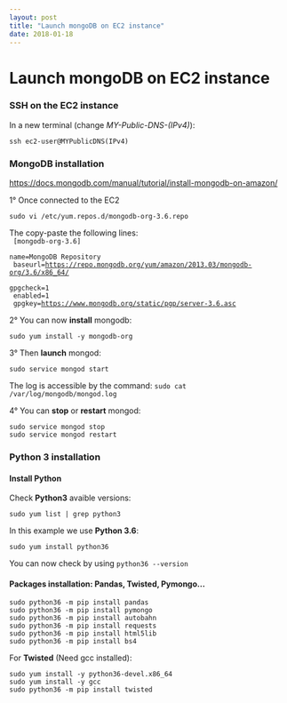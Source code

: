 ```yaml
---
layout: post
title: "Launch mongoDB on EC2 instance"
date: 2018-01-18
---
```




# Launch mongoDB on EC2 instance

### SSH on the EC2 instance

In a new terminal (change *MY-Public-DNS-(IPv4)*):
```
ssh ec2-user@MYPublicDNS(IPv4)
```

### MongoDB installation
https://docs.mongodb.com/manual/tutorial/install-mongodb-on-amazon/

1° Once connected to the EC2
```
sudo vi /etc/yum.repos.d/mongodb-org-3.6.repo
```
The copy-paste the following lines:
<code><br>
[mongodb-org-3.6]<br>
name=MongoDB Repository<br>
baseurl=https://repo.mongodb.org/yum/amazon/2013.03/mongodb-org/3.6/x86_64/<br>
gpgcheck=1<br>
enabled=1<br>
gpgkey=https://www.mongodb.org/static/pgp/server-3.6.asc
</code>

2° You can now **install** mongodb:
```
sudo yum install -y mongodb-org
```

3° Then **launch** mongod:
```
sudo service mongod start
```

The log is accessible by the command:
```sudo cat /var/log/mongodb/mongod.log```

4° You can **stop** or **restart** mongod:
```
sudo service mongod stop
sudo service mongod restart
```


### Python 3 installation

#### Install Python
Check **Python3** avaible versions:
```
sudo yum list | grep python3
```

In this example we use **Python 3.6**:
```
sudo yum install python36
```

You can now check by using `python36 --version`

#### Packages installation: Pandas, Twisted, Pymongo...
```
sudo python36 -m pip install pandas
sudo python36 -m pip install pymongo
sudo python36 -m pip install autobahn
sudo python36 -m pip install requests
sudo python36 -m pip install html5lib
sudo python36 -m pip install bs4
```

For **Twisted** (Need gcc installed):
```
sudo yum install -y python36-devel.x86_64
sudo yum install -y gcc
sudo python36 -m pip install twisted
```
